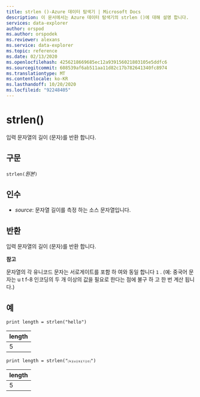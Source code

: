 ```yaml
---
title: strlen ()-Azure 데이터 탐색기 | Microsoft Docs
description: 이 문서에서는 Azure 데이터 탐색기의 strlen ()에 대해 설명 합니다.
services: data-explorer
author: orspod
ms.author: orspodek
ms.reviewer: alexans
ms.service: data-explorer
ms.topic: reference
ms.date: 02/13/2020
ms.openlocfilehash: 4256218669685ec12a939156021803105e5ddfc6
ms.sourcegitcommit: 608539af6ab511aa11d82c17b782641340fc8974
ms.translationtype: MT
ms.contentlocale: ko-KR
ms.lasthandoff: 10/20/2020
ms.locfileid: "92248405"
---
```

# <a name="strlen"></a>strlen()

입력 문자열의 길이 (문자)를 반환 합니다.

## <a name="syntax"></a>구문

`strlen(`*원본*`)`

## <a name="arguments"></a>인수

* *source*: 문자열 길이를 측정 하는 소스 문자열입니다.

## <a name="returns"></a>반환

입력 문자열의 길이 (문자)를 반환 합니다.

**참고**

문자열의 각 유니코드 문자는 서로게이트를 포함 하 여와 동일 합니다 `1` .
(예: 중국어 문자는 u t f-8 인코딩의 두 개 이상의 값을 필요로 한다는 점에 불구 하 고 한 번 계산 됩니다.)


## <a name="examples"></a>예

```kusto
print length = strlen("hello")
```

|length|
|---|
|5|

```kusto
print length = strlen("⒦⒰⒮⒯⒪")
```

|length|
|---|
|5|